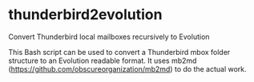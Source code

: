 # thunderbird2evolution
Convert Thunderbird local mailboxes recursively to Evolution

This Bash script can be used to convert a Thunderbird mbox folder structure to an Evolution readable format. It uses mb2md (https://github.com/obscureorganization/mb2md) to do the actual work.
